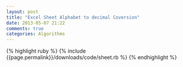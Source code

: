 ```yaml
---
layout: post
title: "Excel Sheet Alphabet to decimal Coversion"
date: 2013-05-07 21:22
comments: true
categories: Algorithms
---
```

{% highlight ruby %}
       {% include {{page.permalink}}/downloads/code/sheet.rb %}
    {% endhighlight %}
